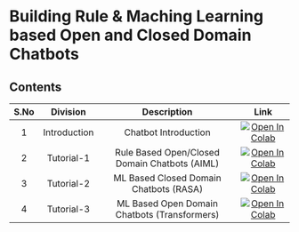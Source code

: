 # Building Rule & Maching Learning based Open and Closed Domain Chatbots

## Contents

| S.No |   Division   |                  Description                  |                                                                                                    Link                                                                                                     |
|:----:|:------------:|:---------------------------------------------:|:-----------------------------------------------------------------------------------------------------------------------------------------------------------------------------------------------------------:|
|  1   | Introduction |             Chatbot Introduction              |    [![Open In Colab](https://colab.research.google.com/assets/colab-badge.svg)](https://colab.research.google.com/github/rbg-research/AI-Training/blob/main/text-analytics/chatbots/Introduction.ipynb)     |
|  2   |  Tutorial-1  | Rule Based Open/Closed Domain Chatbots (AIML) | [![Open In Colab](https://colab.research.google.com/assets/colab-badge.svg)](https://colab.research.google.com/github/rbg-research/AI-Training/blob/main/text-analytics/chatbots/Rule-Bot/Tutorial-1.ipynb) |
|  3   |  Tutorial-2  |    ML Based Closed Domain Chatbots (RASA)     |  [![Open In Colab](https://colab.research.google.com/assets/colab-badge.svg)](https://colab.research.google.com/github/rbg-research/AI-Training/blob/main/text-analytics/chatbots/ML-Bot/Tutorial-1.ipynb)  |
|  4   |  Tutorial-3  | ML Based Open Domain Chatbots (Transformers)  |  [![Open In Colab](https://colab.research.google.com/assets/colab-badge.svg)](https://colab.research.google.com/github/rbg-research/AI-Training/blob/main/text-analytics/chatbots/ML-Bot/Tutorial-2.ipynb)  |
